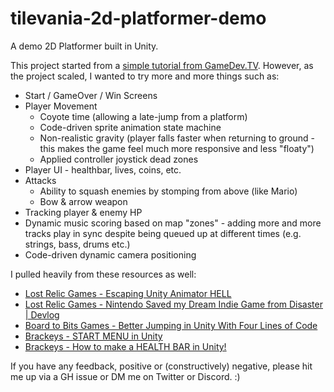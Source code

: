 # tilevania-2d-platformer-demo

A demo 2D Platformer built in Unity.

This project started from a [simple tutorial from GameDev.TV](https://www.gamedev.tv/p/unity-2d-game-dev-course-2021/?coupon_code=NEWYEAR).
However, as the project scaled, I wanted to try more and more things such as:

- Start / GameOver / Win Screens
- Player Movement
  - Coyote time (allowing a late-jump from a platform)
  - Code-driven sprite animation state machine
  - Non-realistic gravity (player falls faster when returning to ground - this makes the game feel much more responsive and less "floaty")
  - Applied controller joystick dead zones
- Player UI - healthbar, lives, coins, etc.
- Attacks
  - Ability to squash enemies by stomping from above (like Mario)
  - Bow & arrow weapon
- Tracking player & enemy HP
- Dynamic music scoring based on map "zones" - adding more and more tracks play in sync despite being queued up at different times (e.g. strings, bass, drums etc.)
- Code-driven dynamic camera positioning

I pulled heavily from these resources as well:

- [Lost Relic Games - Escaping Unity Animator HELL](https://www.youtube.com/watch?v=nBkiSJ5z-hE)
- [Lost Relic Games - Nintendo Saved my Dream Indie Game from Disaster | Devlog](https://www.youtube.com/watch?v=a4M-21AMiQE)
- [Board to Bits Games - Better Jumping in Unity With Four Lines of Code](https://www.youtube.com/watch?v=7KiK0Aqtmzc)
- [Brackeys - START MENU in Unity](https://www.youtube.com/watch?v=zc8ac_qUXQY)
- [Brackeys - How to make a HEALTH BAR in Unity!](https://www.youtube.com/watch?v=BLfNP4Sc_iA)

If you have any feedback, positive or (constructively) negative, please hit me up via a GH issue or DM me on Twitter or Discord. :)
